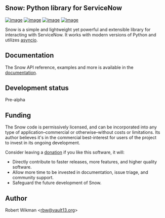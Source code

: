 Snow: Python library for ServiceNow
---

[![image](https://badgen.net/pypi/license/snow)](https://raw.githubusercontent.com/rbw/snow/master/LICENSE)
[![image](https://badgen.net/pypi/v/snow)](https://pypi.org/project/snow)
[![image](https://badgen.net/travis/rbw/snow)](https://travis-ci.org/rbw/snow)
[![image](https://pepy.tech/badge/snow/month)](https://pepy.tech/project/snow)


Snow is a simple and lightweight yet powerful and extensible library for interacting with ServiceNow. It works
with modern versions of Python and utilizes [asyncio](https://docs.python.org/3/library/asyncio.html).

Documentation
---

The Snow API reference, examples and more is available in the [documentation](https://python-snow.readthedocs.io/en/latest).

Development status
---

Pre-alpha

Funding
-------

The Snow code is permissively licensed, and can be incorporated into any type of application–commercial or otherwise–without costs or limitations.
Its author believes it's in the commercial best-interest for users of the project to invest in its ongoing development.

Consider leaving a [donation](https://paypal.vault13.org) if you like this software, it will:

- Directly contribute to faster releases, more features, and higher quality software.
- Allow more time to be invested in documentation, issue triage, and community support.
- Safeguard the future development of Snow.

Author
------

Robert Wikman \<rbw@vault13.org\>


